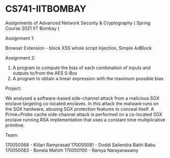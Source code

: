 # CS741-IITBOMBAY
Assignments of Advanced Network Security &amp; Cryptography ( Spring Course 2021 IIT Bombay )


Assignment 1:

Browser Extension - block XSS whole script injection, Simple AdBlock

Assignment 2:

1. A program to compute the bias of each combination of inputs and outputs to/from the AES S-Box
2. A program to obtain a linear expression with the maximum possible bias

Project:

We analysed a software-based side-channel attack from a malicious SGX enclave targeting
co-located enclaves.
In this attack the malware runs on the SGX hardware, abusing SGX protection features to conceal
itself. A Prime+Probe cache side-channel attack is performed on a co-located SGX enclave running
RSA implementation that uses a constant time multiplicative primitive.

Team:

170050068 - Killari Ramprasad
170050081 - Doddi Sailendra Bathi Babu
170050083 - Bonela Mahith
170050100 - Ramya Narayanasamy